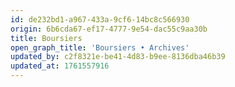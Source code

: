 ```yaml
---
id: de232bd1-a967-433a-9cf6-14bc8c566930
origin: 6b6cda67-ef17-4777-9e54-dac55c9aa30b
title: Boursiers
open_graph_title: 'Boursiers • Archives'
updated_by: c2f8321e-be41-4d83-b9ee-8136dba46b39
updated_at: 1761557916
---
```

